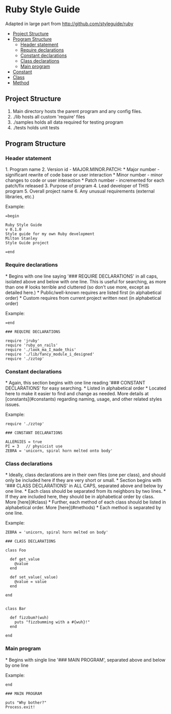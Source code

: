 Ruby Style Guide
================
Adapted in large part from http://github.com/styleguide/ruby


* [Project Structure](#project_stucture)
* [Program Structure](#program_structure)
  * [Header statement](#header_statement)
  * [Require declarations](#require_declarations)
  * [Constant declarations](#constant_declarations)
  * [Class declarations](#class_declarations)
  * [Main program](#main_program)
* [Constant](#constants)
* [Class](#class)
* [Method](#methods)


<a id="project_structure">Project Structure</a>
-----------------------------------------------
1. Main directory hosts the parent program and any config files.
2. ./lib hosts all custom 'require' files
3. ./samples holds all data required for testing program
4. ./tests holds unit tests

<a id="program_structure">Program Structure</a>
-----------------

<h3> <a id="header_statement">Header statement</a></h3>
  1. Program name
  2. Version id - MAJOR.MINOR.PATCH:
    * Major number - significant rewrite of code base or user interaction
    * Minor number - minor changes to code or user interaction
    * Patch number - incremented for each patch/fix released
  3. Purpose of program
  4. Lead developer of THIS program
  5. Overall project name
  6. Any unusual requirements (external libraries, etc.)

Example:

    =begin

    Ruby Style Guide
    v 0.1.0
    Style guide for my own Ruby development
    Milton Stanley
    Style Guide project
    
    =end

<h3><a id="require_declarations">Require declarations</a></h3>
  * Begins with one line saying '### REQUIRE DECLARATIONS' in all caps, isolated above and below with one line. This
  is useful for searching, as more than one # looks terrible and cluttered (so don't use more, except as detailed here.)
  * Public/well-known requires are listed first (in alphabetical order)
  * Custom requires from current project written next (in alphabetical order)

Example:

    =end

    ### REQUIRE DECLARATIONS

    require 'jruby'
    require 'ruby_on_rails'
    require './look_ma_I_made_this'
    require './lib/fancy_module_i_designed'
    require './zztop'

<h3><a id="constant_declarations">Constant declarations</a></h3>
  * Again, this section begins with one line reading '### CONSTANT DECLARATIONS' for easy searching.
  * Listed in alphabetical order
  * Located here to make it easier to find and change as needed. More details at [constants](#constants) regarding
  naming, usage, and other related styles issues.


Example:

    require './zztop'

    ### CONSTANT DECLARATIONS

    ALLERGIES = true
    PI = 3   // physicist use
    ZEBRA = 'unicorn, spiral horn melted onto body'


<h3><a id="class_declarations">Class declarations</a></h3>
  * Ideally, class declarations are in their own files (one per class), and should only be
  included here if they are very short or small.
  * Section begins with '### CLASS DECLARATIONS' in ALL CAPS, separated above and below by one line.
  * Each class should be separated from its neighbors by two lines.
  * If they are included here, they should be in alphabetical order by class. More [here](#class)
    * Further, each method of each class should be listed in alphabetical order. More [here](#methods)
    * Each method is separated by one line.

Example:

    ZEBRA = 'unicorn, spiral horn melted on body'

    ### CLASS DECLARATIONS

    class Foo

      def get_value
        @value
      end

      def set_value(_value)
        @value = value
      end

    end


    class Bar

      def fizzbum?(wuh)
        puts "fizzbumming with a #{wuh}!"
      end

    end


<h3><a id="main_program">Main program</a></h3>
  * Begins with single line '### MAIN PROGRAM', separated above and below by one line

Example:

    end

    ### MAIN PROGRAM

    puts "Why bother?"
    Process.exit!

